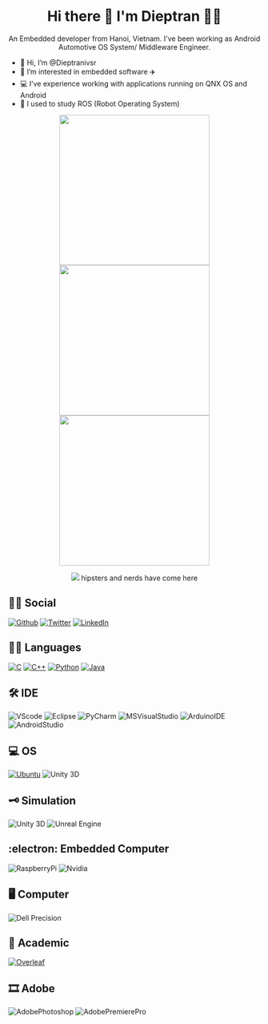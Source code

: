 <h1 align='center'>
  Hi there 👋 I'm Dieptran 👨‍💻
</h1>

<p align='center'>
  An Embedded developer from Hanoi, Vietnam. I've been working as Android Automotive OS System/ Middleware Engineer.
</p>

- 👋 Hi, I’m @Dieptranivsr
- 👀 I’m interested in embedded software :airplane:
- 💻 I’ve experience working with applications running on QNX OS and Android
- 🌱 I used to study ROS (Robot Operating System)

<p align='center'>
  <a href="#"><img src="https://github-readme-stats.vercel.app/api/top-langs/?username=Dieptranivsr&show_icons=true&count_private=true&theme=dark" width="300"></a>
  <a href="#"><img src="https://github-readme-stats.vercel.app/api?username=Dieptranivsr&show_icons=true&count_private=true&theme=dark" width="300"></a> 
  <a href="#"><img src="https://github-readme-streak-stats.herokuapp.com/?user=Dieptranivsr&show_icons=true&count_private=true&theme=dark" width="300"></a>
</p>

<p align='center'>
  <a href="#"><img src="https://hits.seeyoufarm.com/api/count/incr/badge.svg?url=https%3A%2F%2Fgithub.com%2FDieptranivsr1212%2Fhit-counterr"></a> hipsters and nerds have come here 
</p>

<div id="top"></div>
<!--
*** Thanks for checking out the Best-README-Template. If you have a suggestion
*** that would make this better, please fork the repo and create a pull request
*** or simply open an issue with the tag "enhancement".
*** Don't forget to give the project a star!
*** Thanks again! Now go create something AMAZING! :D
-->



<!-- PROJECT SHIELDS -->
<!--
*** I'm using markdown "reference style" links for readability.
*** Reference links are enclosed in brackets [ ] instead of parentheses ( ).
*** See the bottom of this document for the declaration of the reference variables
*** for contributors-url, forks-url, etc. This is an optional, concise syntax you may use.
*** https://www.markdownguide.org/basic-syntax/#reference-style-links
-->
## 👨👩 Social 
[![Github][github-shield]][github-url]
[![Twitter][twitter-shield]][twitter-url]
[![LinkedIn][linkedin-shield]][linkedin-url]
<!-- [![wordpress][wordpress-shield]][wordpress-url] -->
<!-- https://img.shields.io/badge/Wordpress-21759B?style=for-the-badge&logo=wordpress&logoColor=white -->

## 👩‍💻 Languages 
[![C][c-shield]][c-url]
[![C++][c++-shield]][c++-url]
[![Python][python-shield]][python-url]
[![Java][java-shield]][java-url]

## 🛠️ IDE 
![VScode](https://img.shields.io/badge/VSCode-0078D4?style=for-the-badge&logo=visual%20studio%20code&logoColor=white)
![Eclipse](https://img.shields.io/badge/Eclipse-2C2255?style=for-the-badge&logo=eclipse&logoColor=white)
![PyCharm](https://img.shields.io/badge/PyCharm-000000.svg?&style=for-the-badge&logo=PyCharm&logoColor=green)
![MSVisualStudio](https://img.shields.io/badge/Visual_Studio-5C2D91?style=for-the-badge&logo=visual%20studio&logoColor=white)
![ArduinoIDE](https://img.shields.io/badge/Arduino_IDE-00979D?style=for-the-badge&logo=arduino&logoColor=white)
![AndroidStudio](https://img.shields.io/badge/Android_Studio-3DDC84?style=for-the-badge&logo=android-studio&logoColor=white)

## 💻 OS 
[![Ubuntu][Ubuntu-shield]][Ubuntu-url]
![Unity 3D](https://img.shields.io/badge/Android-100000?style=for-the-badge&logo=Android&logoColor=white)

## 🗝️ Simulation
![Unity 3D](https://img.shields.io/badge/Unity-100000?style=for-the-badge&logo=unity&logoColor=white)
![Unreal Engine](https://img.shields.io/badge/-Unreal%20Engine-313131?style=for-the-badge&logo=unreal-engine&logoColor=white)

## :electron: Embedded Computer
![RaspberryPi](https://img.shields.io/badge/-RaspberryPi-purple?style=flat-square&logo=Raspberry)
![Nvidia](https://img.shields.io/badge/-Nvidia_Jetson-green?style=flat-square&logo=Nvidia)

## 🖥️ Computer
![Dell Precision](https://img.shields.io/badge/dell%20laptop-007DB8?style=for-the-badge&logo=dell&logoColor=white)

## 💼 Academic
[![Overleaf][Overleaf-shield]][Overleaf-url]

## 🎞️ Adobe 
![AdobePhotoshop](https://img.shields.io/badge/Adobe%20Photoshop-31A8FF?style=for-the-badge&logo=Adobe%20Photoshop&logoColor=black)
![AdobePremierePro](https://img.shields.io/badge/Adobe%20Premiere%20Pro-9999FF?style=for-the-badge&logo=Adobe%20Premiere%20Pro&logoColor=white)


<!---
Dieptranivsr/Dieptranivsr is a ✨ special ✨ repository because its `README.md` (this file) appears on your GitHub profile.
You can click the Preview link to take a look at your changes.
--->



<!-- MARKDOWN LINKS & IMAGES -->
<!-- https://www.markdownguide.org/basic-syntax/#reference-style-links -->
[github-shield]: https://img.shields.io/badge/GitHub-100000?style=for-the-badge&logo=github&logoColor=white
[github-url]: https://github.com/Dieptranivsr
[twitter-shield]: https://img.shields.io/badge/Twitter-1DA1F2?style=for-the-badge&logo=twitter&logoColor=white
[twitter-url]: https://twitter.com/DiepTra38267774
[linkedin-shield]: https://img.shields.io/badge/-LinkedIn-black.svg?style=for-the-badge&logo=linkedin&colorB=555
[linkedin-url]: https://www.linkedin.com/in/tu%E1%BA%A5n-%C4%91i%E1%BB%87p-tr%E1%BA%A7n-99b96616b/

[c-shield]: https://img.shields.io/badge/C-00599C?style=for-the-badge&logo=c&logoColor=white
[c-url]: https://en.wikipedia.org/wiki/C_(programming_language)
[c++-shield]: https://img.shields.io/badge/C%2B%2B-00599C?style=for-the-badge&logo=c%2B%2B&logoColor=white
[c++-url]: https://en.wikipedia.org/wiki/C%2B%2B
[python-shield]: https://img.shields.io/badge/Python-3776AB?style=for-the-badge&logo=python&logoColor=white
[python-url]: https://www.python.org/
[java-shield]: https://img.shields.io/badge/Java-ED8B00?style=for-the-badge&logo=java&logoColor=white
[java-url]: https://www.java.com/en/

[Ubuntu-shield]: https://img.shields.io/badge/Ubuntu-E95420?style=for-the-badge&logo=ubuntu&logoColor=white
[Ubuntu-url]:https://ubuntu.com/

[Overleaf-shield]: https://img.shields.io/badge/Overleaf-47A141?style=for-the-badge&logo=Overleaf&logoColor=white
[Overleaf-url]: https://www.overleaf.com/
